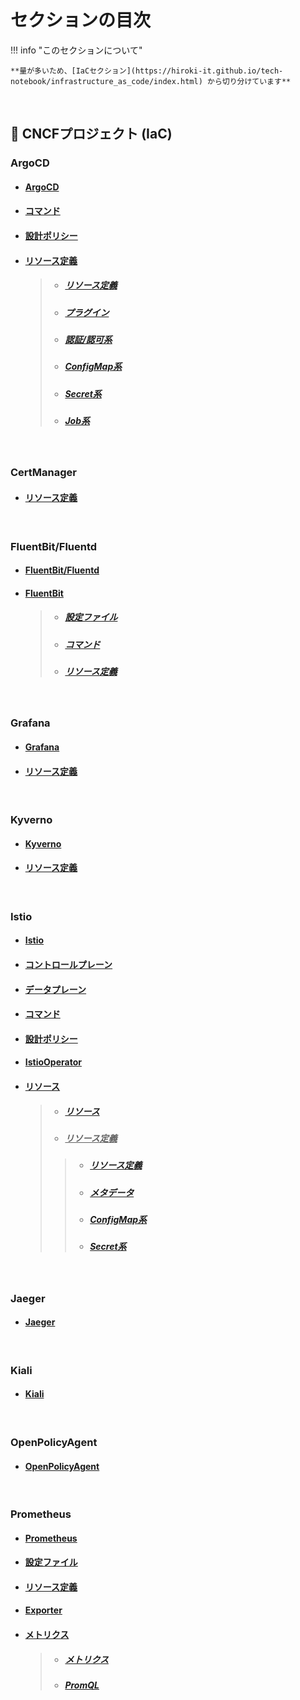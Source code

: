# セクションの目次


!!! info "このセクションについて"

    **量が多いため、[IaCセクション](https://hiroki-it.github.io/tech-notebook/infrastructure_as_code/index.html) から切り分けています**

<br>

## 🌊 CNCFプロジェクト (IaC)

### ArgoCD

* #### [︎ArgoCD](https://hiroki-it.github.io/tech-notebook/infrastructure_as_code/infrastructure_as_code_kubernetes_custom_resource_argocd.html)

* #### [コマンド](https://hiroki-it.github.io/tech-notebook/infrastructure_as_code/infrastructure_as_code_kubernetes_custom_resource_argocd_command.html)

* #### [︎設計ポリシー](https://hiroki-it.github.io/tech-notebook/infrastructure_as_code/infrastructure_as_code_kubernetes_custom_resource_argocd_policy.html)

* #### ︎<u>リソース定義</u>
  > * ##### [︎リソース定義](https://hiroki-it.github.io/tech-notebook/infrastructure_as_code/infrastructure_as_code_kubernetes_custom_resource_argocd_resource_definition.html)
  > * ##### [プラグイン](https://hiroki-it.github.io/tech-notebook/infrastructure_as_code/infrastructure_as_code_kubernetes_custom_resource_argocd_resource_definition_plugin.html)
  > * ##### [認証/認可系](https://hiroki-it.github.io/tech-notebook/infrastructure_as_code/infrastructure_as_code_kubernetes_custom_resource_argocd_resource_definition_auth.html)
  > * ##### [ConfigMap系](https://hiroki-it.github.io/tech-notebook/infrastructure_as_code/infrastructure_as_code_kubernetes_custom_resource_argocd_resource_definition_configmap.html)
  > * ##### [Secret系](https://hiroki-it.github.io/tech-notebook/infrastructure_as_code/infrastructure_as_code_kubernetes_custom_resource_argocd_resource_definition_secret.html)
  > * ##### [Job系](https://hiroki-it.github.io/tech-notebook/infrastructure_as_code/infrastructure_as_code_kubernetes_custom_resource_argocd_resource_definition_job.html)

<br>

### CertManager

* #### [︎リソース定義](https://hiroki-it.github.io/tech-notebook/infrastructure_as_code/infrastructure_as_code_kubernetes_custom_resource_cert_manager_resource_definition.html)

<br>

### FluentBit/Fluentd

* #### [FluentBit/Fluentd](https://hiroki-it.github.io/tech-notebook/infrastructure_as_code/infrastructure_as_code_kubernetes_custom_resource_fluentbit_fluentd.html)

* #### <u>FluentBit</u>
  > * ##### [設定ファイル](https://hiroki-it.github.io/tech-notebook/infrastructure_as_code/infrastructure_as_code_kubernetes_custom_resource_fluentbit_conf.html)
  > * ##### [コマンド](https://hiroki-it.github.io/tech-notebook/infrastructure_as_code/infrastructure_as_code_kubernetes_custom_resource_fluentbit_command.html)
  > * ##### [︎リソース定義](https://hiroki-it.github.io/tech-notebook/infrastructure_as_code/infrastructure_as_code_kubernetes_custom_resource_fluentbit_resource_definition.html)

<br>

### Grafana

* #### [︎Grafana](https://hiroki-it.github.io/tech-notebook/infrastructure_as_code/infrastructure_as_code_kubernetes_custom_resource_grafana.html)

* #### [︎リソース定義](https://hiroki-it.github.io/tech-notebook/infrastructure_as_code/infrastructure_as_code_kubernetes_custom_resource_grafana_resource_definition.html)

<br>

### Kyverno

* #### [Kyverno](https://hiroki-it.github.io/tech-notebook/infrastructure_as_code/infrastructure_as_code_kubernetes_custom_resource_kyverno.html)

* #### [︎リソース定義](https://hiroki-it.github.io/tech-notebook/infrastructure_as_code/infrastructure_as_code_kubernetes_custom_resource_kyverno_resource_definition.html)

<br>

### Istio

* #### [︎Istio](https://hiroki-it.github.io/tech-notebook/infrastructure_as_code/infrastructure_as_code_kubernetes_custom_resource_istio.html)

* #### [コントロールプレーン](https://hiroki-it.github.io/tech-notebook/infrastructure_as_code/infrastructure_as_code_kubernetes_custom_resource_istio_control_plane.html)

* #### [データプレーン](https://hiroki-it.github.io/tech-notebook/infrastructure_as_code/infrastructure_as_code_kubernetes_custom_resource_istio_data_plane.html)

* #### [︎コマンド](https://hiroki-it.github.io/tech-notebook/infrastructure_as_code/infrastructure_as_code_kubernetes_custom_resource_istio_command.html)

* #### [︎設計ポリシー](https://hiroki-it.github.io/tech-notebook/infrastructure_as_code/infrastructure_as_code_kubernetes_custom_resource_istio_policy.html)

* #### [︎IstioOperator](https://hiroki-it.github.io/tech-notebook/infrastructure_as_code/infrastructure_as_code_kubernetes_custom_resource_istio_operator_resource_definition.html)

* #### <u>リソース</u>
  > * ##### [︎リソース](https://hiroki-it.github.io/tech-notebook/infrastructure_as_code/infrastructure_as_code_kubernetes_custom_resource_istio_resource.html)
  > * ##### <u>リソース定義</u>
  > > * ##### [︎リソース定義](https://hiroki-it.github.io/tech-notebook/infrastructure_as_code/infrastructure_as_code_kubernetes_custom_resource_istio_resource_definition.html)
  > > * ##### [メタデータ](https://hiroki-it.github.io/tech-notebook/infrastructure_as_code/infrastructure_as_code_kubernetes_custom_resource_istio_resource_definition_metadata.html)
  > > * ##### [ConfigMap系](https://hiroki-it.github.io/tech-notebook/infrastructure_as_code/infrastructure_as_code_kubernetes_custom_resource_istio_resource_definition_configmap.html)
  > > * ##### [Secret系](https://hiroki-it.github.io/tech-notebook/infrastructure_as_code/infrastructure_as_code_kubernetes_custom_resource_istio_resource_definition_secret.html)

<br>

### Jaeger

* #### [︎Jaeger](https://hiroki-it.github.io/tech-notebook/infrastructure_as_code/infrastructure_as_code_kubernetes_custom_resource_jaeger.html)

<br>

### Kiali

* #### [︎Kiali](https://hiroki-it.github.io/tech-notebook/infrastructure_as_code/infrastructure_as_code_kubernetes_custom_resource_kiali.html)

<br>

### OpenPolicyAgent

* #### [OpenPolicyAgent](https://hiroki-it.github.io/tech-notebook/infrastructure_as_code/infrastructure_as_code_kubernetes_custom_resource_open_policy_agent.html)

<br>

### Prometheus

* #### [︎Prometheus](https://hiroki-it.github.io/tech-notebook/infrastructure_as_code/infrastructure_as_code_kubernetes_custom_resource_prometheus.html)

* #### [設定ファイル](https://hiroki-it.github.io/tech-notebook/infrastructure_as_code/infrastructure_as_code_kubernetes_custom_resource_prometheus_conf.html)

* #### [︎リソース定義](https://hiroki-it.github.io/tech-notebook/infrastructure_as_code/infrastructure_as_code_kubernetes_custom_resource_prometheus_resource_definition.html)

* #### [Exporter](https://hiroki-it.github.io/tech-notebook/infrastructure_as_code/infrastructure_as_code_kubernetes_custom_resource_prometheus_exporter.html)

* #### <u>メトリクス</u>
  > * ##### [メトリクス](https://hiroki-it.github.io/tech-notebook/infrastructure_as_code/infrastructure_as_code_kubernetes_custom_resource_prometheus_metrics.html)
  > * ##### [︎PromQL](https://hiroki-it.github.io/tech-notebook/infrastructure_as_code/infrastructure_as_code_kubernetes_custom_resource_prometheus_metrics_promql.html)

<br>
